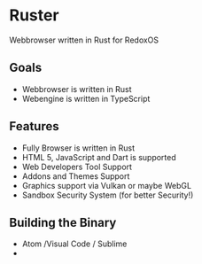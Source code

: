 # Ruster
Webbrowser written in Rust for RedoxOS

## Goals

+ Webbrowser is written in Rust
+ Webengine is written in TypeScript

    

## Features

+ Fully Browser is written in Rust
+ HTML 5, JavaScript and Dart is supported
+ Web Developers Tool Support
+ Addons and Themes Support
+ Graphics support via Vulkan or maybe WebGL
+ Sandbox Security System (for better Security!)

## Building the Binary

+ Atom /Visual Code / Sublime
+ 
